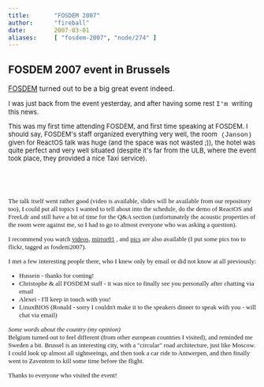 ```yaml
---
title:       "FOSDEM 2007"
author:      "fireball"
date:        2007-03-01
aliases:     [ "fosdem-2007", "node/274" ]
---
```


<h2>FOSDEM 2007 event in Brussels</h2>
<p><a href="http://www.fosdem.org">FOSDEM</a>&nbsp;turned out to be a big great event indeed.</p>
<font size="2">
<p>I was just back from the event yesterday, and after having some rest <font face="Courier New" size="2">I'm </font><font size="2">writing this news.
<p>This was my first time attending FOSDEM, and first time speaking at FOSDEM. I should say, FOSDEM's staff organized everything very well, the room<font face="Courier New" size="2"> (Janson)</font><font size="2"> given for ReactOS talk was huge (and the space was not wasted ;)), the hotel was quite perfect and very well situated (despite it's far from the ULB, where the event took place, they provided a nice Taxi service).</font></p>
</font></p>
<p>&nbsp;</p>
<p>&nbsp;</p>
</font><font face="Courier New" size="2">
<p><font face="Verdana">The talk itself went rather good (video is available, slides will be available from our repository too), I could put all topics I wanted to tell about into the schedule, do the demo of ReactOS and FreeLdr and still have a bit of time for the Q&amp;A section (unfortunately the acoustic properties of the room were against me, so I had to go to almost everyone who was asking a question).</font></p>
<p><font face="Verdana">I recommend you watch <a href="http://fosdem.org/2007/media/video">videos</a>, <a href="ftp://teknoskand.dyndns.org/ReactOS/FOSDEM2007-ReactOS.ogg">mirror01</a> , and <a href="http://www.fosdem.org/2007/media/pictures">pics</a> are also available (I put some pics too to flickr, tagged as fosdem2007).</font></p>
<p><font face="Verdana">I met a few interesting people there, who I knew only by email or did not know at all previously:</font></p>
<ul>
    <li><font face="Verdana">Hussein - thanks for coming!</font> </li>
    <li><font face="Verdana">Christophe &amp; all FOSDEM staff - it was nice to finally see you personally after chatting via email</font> </li>
    <li><font face="Verdana">Alexei - I'll keep in touch with you!</font> </li>
    <li><font face="Verdana">LinuxBIOS (Ronald - sorry I couldn't make it to the speakers dinner to speak with you&nbsp;- will chat via email)</font> </li>
</ul>
<p><font face="Verdana"><em>Some words about the country (my opinion)<br/>
</em></font><font face="Verdana">Belgium turned out to feel different (from other european countries I visited), and reminded me Sweden a bit. Brussel is an interesting city, with a &quot;circular&quot; road architecture, just like Moscow. I could look up almost all sightseeings, and then took a car ride to Antwerpen, and then finally went to Zaventem to kill some time before the flight.</font></p>
<p><font face="Verdana">Thanks to everyone who visited the event!</font></p>
<p><font face="Verdana"></font></p>
</font>
